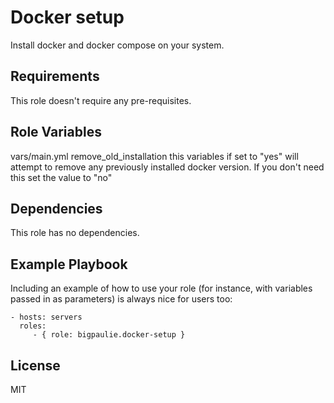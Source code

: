 Docker setup
=========

Install docker and docker compose on your system.

Requirements
------------

This role doesn't require any pre-requisites.

Role Variables
--------------

vars/main.yml
remove_old_installation this variables if set to "yes" will attempt to remove
any previously installed docker version.
If you don't need this set the value to "no"

Dependencies
------------

This role has no dependencies.

Example Playbook
----------------

Including an example of how to use your role (for instance, with variables passed in as parameters) is always nice for users too:

    - hosts: servers
      roles:
         - { role: bigpaulie.docker-setup }

License
-------

MIT
